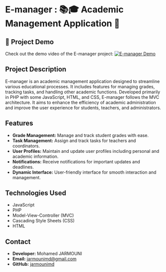 # E-manager : 📚🎓 Academic Management Application 🏫

## 🎥 Project Demo
Check out the demo video of the E-manager project:
[![E-manager Demo](https://img.youtube.com/vi/N-cbUr1bGMc/maxresdefault.jpg)](https://www.youtube.com/watch?v=N-cbUr1bGMc)

## Project Description
E-manager is an academic management application designed to streamline various educational processes. It includes features for managing grades, tracking tasks, and handling other academic functions. Developed primarily in PHP with some JavaScript, HTML, and CSS, E-manager follows the MVC architecture. It aims to enhance the efficiency of academic administration and improve the user experience for students, teachers, and administrators.

## Features
- **Grade Management:** Manage and track student grades with ease.
- **Task Management:** Assign and track tasks for teachers and coordinators.
- **User Profiles:** Maintain and update user profiles including personal and academic information.
- **Notifications:** Receive notifications for important updates and deadlines.
- **Dynamic Interface:** User-friendly interface for smooth interaction and management.

## Technologies Used
- JavaScript
- PHP
- Model-View-Controller (MVC)
- Cascading Style Sheets (CSS)
- HTML

## Contact
- **Developer:** Mohamed JARMOUNI
- **Email:** [jarmounimd@gmail.com](mailto:jarmounimd@gmail.com)
- **GitHub:** [jarmounimd](https://github.com/jarmounimd)
